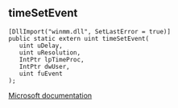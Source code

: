 ## timeSetEvent

```
[DllImport("winmm.dll", SetLastError = true)]
public static extern uint timeSetEvent(
   uint uDelay,
   uint uResolution,
   IntPtr lpTimeProc,
   IntPtr dwUser,
   uint fuEvent
);
```

[Microsoft documentation](link_to_documentation)
